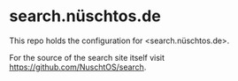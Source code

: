 # search.nüschtos.de

This repo holds the configuration for <search.nüschtos.de>.

For the source of the search site itself visit <https://github.com/NuschtOS/search>.
